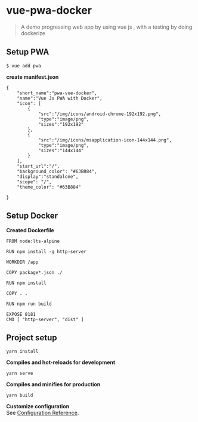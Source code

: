 # vue-pwa-docker

> A demo progressing web app by using vue js , with a testing by doing dockerize

## Setup PWA

```
$ vue add pwa 
```

**create manifest.json**

```
{
    "short_name":"pwa-vue-docker",
    "name":"Vue Js PWA with Docker",
    "icon": [
        {
            "src":"/img/icons/android-chrome-192x192.png",
            "type":"image/png",
            "sizes":"192x192"
        },
        {
            "src":"/img/icons/msapplication-icon-144x144.png",
            "type":"image/png",
            "sizes":"144x144"
        }
    ],
    "start_url":"/",
    "background_color": "#63B884",
    "display":"standalone",
    "scope": "/",
    "theme_color": "#63B884"

}
```

## Setup Docker

**Created Dockerfile**

```
FROM node:lts-alpine

RUN npm install -g http-server

WORKDIR /app

COPY package*.json ./

RUN npm install

COPY . .

RUN npm run build

EXPOSE 8181
CMD [ "http-server", "dist" ]

```

## Project setup
```
yarn install
```

**Compiles and hot-reloads for development**
```
yarn serve
```

**Compiles and minifies for production**
```
yarn build
```

**Customize configuration** <br/>
See [Configuration Reference](https://cli.vuejs.org/config/).
